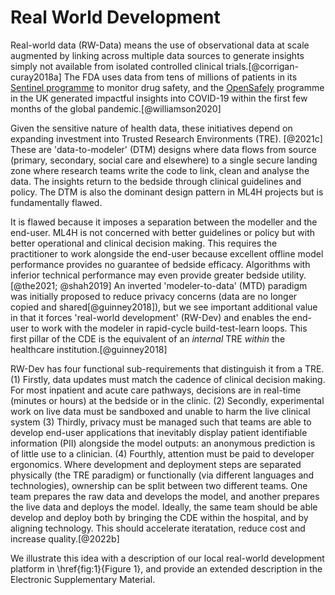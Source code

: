 # Real World Development

Real-world data (RW-Data) means the use of observational data at scale augmented by linking across multiple data sources to generate insights simply not available from isolated controlled clinical trials.[@corrigan-curay2018a] The FDA uses data from tens of millions of patients in its [Sentinel programme](https://www.sentinelinitiative.org) to monitor drug safety, and the [OpenSafely](https://www.opensafely.org) programme in the UK generated impactful insights into COVID-19 within the first few months of the global pandemic.[@williamson2020] 

Given the sensitive nature of health data, these initiatives depend on expanding investment into Trusted Research Environments (TRE). [@2021c] These are 'data-to-modeler' (DTM) designs where data flows from source (primary, secondary, social care and elsewhere) to a single secure landing zone where research teams write the code to link, clean and analyse the data. The insights return to the bedside through clinical guidelines and policy. The DTM is also the dominant design pattern in ML4H projects but is fundamentally flawed.

It is flawed because it imposes a separation between the modeller and the end-user. ML4H is not concerned with better guidelines or policy but with better operational and clinical decision making. This requires the practitioner to work alongside the end-user because excellent offline model performance provides no guarantee of bedside efficacy. Algorithms with inferior technical performance may even provide greater bedside utility.[@the2021; @shah2019] An inverted 'modeler-to-data' (MTD) paradigm was initially proposed to reduce privacy concerns (data are no longer copied and shared[@guinney2018]), but we see important additional value in that it forces 'real-world development' (RW-Dev) and enables the end-user to work with the modeler in rapid-cycle build-test-learn loops. This first pillar of the CDE is the equivalent of an *internal* TRE *within* the healthcare institution.[@guinney2018] 

RW-Dev has four functional sub-requirements that distinguish it from a TRE. (1) Firstly, data updates must match the cadence of clinical decision making. For most inpatient and acute care pathways, decisions are in real-time (minutes or hours) at the bedside or in the clinic. (2) Secondly, experimental work on live data must be sandboxed and unable to harm the live clinical system (3) Thirdly, privacy must be managed such that teams are able to develop end-user applications that inevitably display patient identifiable information (PII) alongside the model outputs: an anonymous prediction is of little use to a clinician. (4) Fourthly, attention must be paid to developer ergonomics. Where development and deployment steps are separated physically (the TRE paradigm) or functionally (via different languages and technologies), ownership can be split between two different teams. One team prepares the raw data and develops the model, and another prepares the live data and deploys the model. Ideally, the same team should be able develop and deploy both by bringing the CDE within the hospital, and by aligning technology. This should accelerate iteratation, reduce cost and increase quality.[@2022b]

We illustrate this idea with a description of our local real-world development platform in \href{fig:1}{Figure 1}, and provide an extended description in the Electronic Supplementary Material.